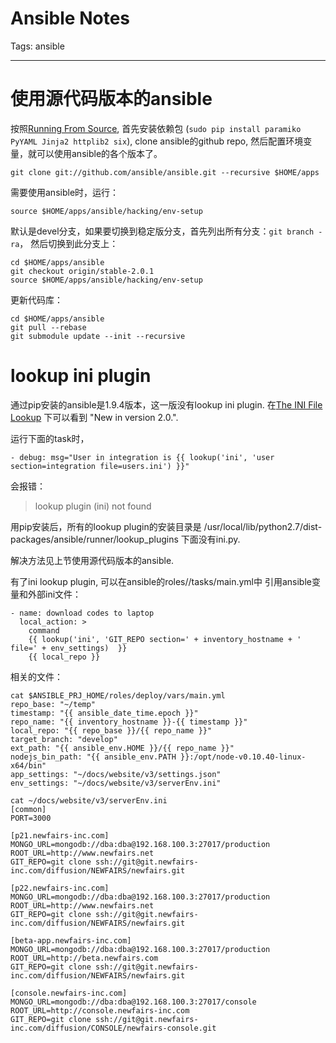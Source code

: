 # Ansible Notes
Tags: ansible

------

# 使用源代码版本的ansible

按照[Running From Source](http://docs.ansible.com/ansible/intro_installation.html#running-from-source),
首先安装依赖包 (`sudo pip install paramiko PyYAML Jinja2 httplib2 six`),
clone ansible的github repo, 然后配置环境变量，就可以使用ansible的各个版本了。

    git clone git://github.com/ansible/ansible.git --recursive $HOME/apps

需要使用ansible时，运行：

    source $HOME/apps/ansible/hacking/env-setup

默认是devel分支，如果要切换到稳定版分支，首先列出所有分支：`git branch -ra`，
然后切换到此分支上：

    cd $HOME/apps/ansible
    git checkout origin/stable-2.0.1
    source $HOME/apps/ansible/hacking/env-setup

更新代码库：

    cd $HOME/apps/ansible
    git pull --rebase
    git submodule update --init --recursive

# lookup ini plugin

通过pip安装的ansible是1.9.4版本，这一版没有lookup ini plugin.
在[The INI File Lookup](http://docs.ansible.com/ansible/playbooks_lookups.html#the-ini-file-lookup)
下可以看到 "New in version 2.0.".

运行下面的task时，

    - debug: msg="User in integration is {{ lookup('ini', 'user section=integration file=users.ini') }}"

会报错：

> lookup plugin (ini) not found

用pip安装后，所有的lookup plugin的安装目录是
/usr/local/lib/python2.7/dist-packages/ansible/runner/lookup_plugins
下面没有ini.py.

解决方法见上节使用源代码版本的ansible.

有了ini lookup plugin, 可以在ansible的roles/<role-name>/tasks/main.yml中
引用ansible变量和外部ini文件：

    - name: download codes to laptop
      local_action: >
        command
        {{ lookup('ini', 'GIT_REPO section=' + inventory_hostname + ' file=' + env_settings)  }}
        {{ local_repo }}

相关的文件：

    cat $ANSIBLE_PRJ_HOME/roles/deploy/vars/main.yml 
    repo_base: "~/temp"
    timestamp: "{{ ansible_date_time.epoch }}"
    repo_name: "{{ inventory_hostname }}-{{ timestamp }}"
    local_repo: "{{ repo_base }}/{{ repo_name }}"
    target_branch: "develop"
    ext_path: "{{ ansible_env.HOME }}/{{ repo_name }}"
    nodejs_bin_path: "{{ ansible_env.PATH }}:/opt/node-v0.10.40-linux-x64/bin"
    app_settings: "~/docs/website/v3/settings.json"
    env_settings: "~/docs/website/v3/serverEnv.ini"

    cat ~/docs/website/v3/serverEnv.ini
    [common]
    PORT=3000

    [p21.newfairs-inc.com]
    MONGO_URL=mongodb://dba:dba@192.168.100.3:27017/production
    ROOT_URL=http://www.newfairs.net
    GIT_REPO=git clone ssh://git@git.newfairs-inc.com/diffusion/NEWFAIRS/newfairs.git

    [p22.newfairs-inc.com]
    MONGO_URL=mongodb://dba:dba@192.168.100.3:27017/production
    ROOT_URL=http://www.newfairs.net
    GIT_REPO=git clone ssh://git@git.newfairs-inc.com/diffusion/NEWFAIRS/newfairs.git

    [beta-app.newfairs-inc.com]
    MONGO_URL=mongodb://dba:dba@192.168.100.3:27017/production
    ROOT_URL=http://beta.newfairs.com
    GIT_REPO=git clone ssh://git@git.newfairs-inc.com/diffusion/NEWFAIRS/newfairs.git

    [console.newfairs-inc.com]
    MONGO_URL=mongodb://dba:dba@192.168.100.3:27017/console
    ROOT_URL=http://console.newfairs-inc.com
    GIT_REPO=git clone ssh://git@git.newfairs-inc.com/diffusion/CONSOLE/newfairs-console.git
